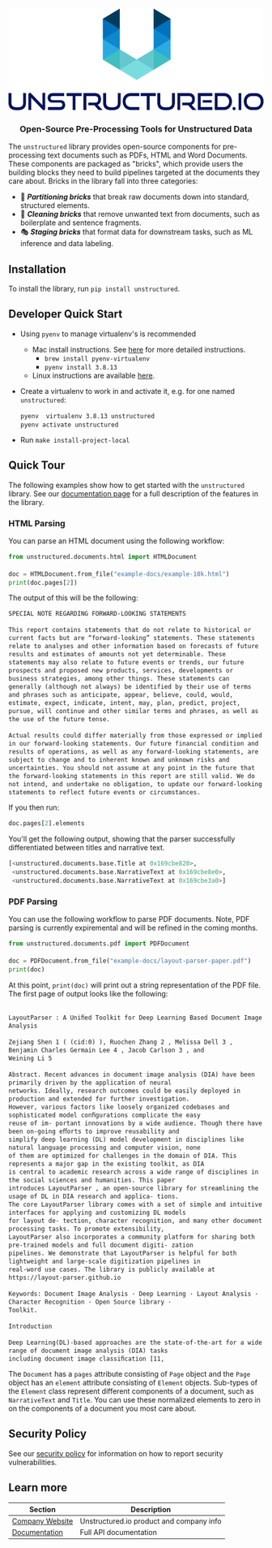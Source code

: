 <h3 align="center">
  <img
    src="https://raw.githubusercontent.com/Unstructured-IO/unstructured/main/img/unstructured_logo.png"
    height="200"
  >
</h3>

<h3 align="center">
  <p>Open-Source Pre-Processing Tools for Unstructured Data</p>
</h3>


The `unstructured` library provides open-source components for pre-processing text documents
such as PDFs, HTML and Word Documents. These components are packaged as "bricks", which provide
users the building blocks they need to build pipelines targeted at the documents they care
about. Bricks in the library fall into three categories:

- :jigsaw: ***Partitioning bricks*** that break raw documents down into standard, structured
  elements.
- :broom: ***Cleaning bricks*** that remove unwanted text from documents, such as boilerplate and
  sentence
  fragments.
- :performing_arts: ***Staging bricks*** that format data for downstream tasks, such as ML inference
  and data labeling.

## Installation

To install the library, run `pip install unstructured`.

## Developer Quick Start

* Using `pyenv` to manage virtualenv's is recommended
	* Mac install instructions. See [here](https://github.com/Unstructured-IO/community#mac--homebrew) for more detailed instructions.
		* `brew install pyenv-virtualenv`
	  * `pyenv install 3.8.13`
  * Linux instructions are available [here](https://github.com/Unstructured-IO/community#linux).

* Create a virtualenv to work in and activate it, e.g. for one named `unstructured`:

	`pyenv  virtualenv 3.8.13 unstructured` <br />
	`pyenv activate unstructured`

* Run `make install-project-local`

## Quick Tour

The following examples show how to get started with the `unstructured` library. See
our [documentation page](https://unstructured-io.github.io/unstructured) for a full description
of the features in the library.

### HTML Parsing

You can parse an HTML document using the following workflow:

```python
from unstructured.documents.html import HTMLDocument

doc = HTMLDocument.from_file("example-docs/example-10k.html")
print(doc.pages[2])
```

The output of this will be the following:

```
SPECIAL NOTE REGARDING FORWARD-LOOKING STATEMENTS

This report contains statements that do not relate to historical or current facts but are “forward-looking” statements. These statements relate to analyses and other information based on forecasts of future results and estimates of amounts not yet determinable. These statements may also relate to future events or trends, our future prospects and proposed new products, services, developments or business strategies, among other things. These statements can generally (although not always) be identified by their use of terms and phrases such as anticipate, appear, believe, could, would, estimate, expect, indicate, intent, may, plan, predict, project, pursue, will continue and other similar terms and phrases, as well as the use of the future tense.

Actual results could differ materially from those expressed or implied in our forward-looking statements. Our future financial condition and results of operations, as well as any forward-looking statements, are subject to change and to inherent known and unknown risks and uncertainties. You should not assume at any point in the future that the forward-looking statements in this report are still valid. We do not intend, and undertake no obligation, to update our forward-looking statements to reflect future events or circumstances.
```

If you then run:

```python
doc.pages[2].elements
```

You'll get the following output, showing that the parser successfully differentiated between
titles and narrative text.

```python
[<unstructured.documents.base.Title at 0x169cbe820>,
 <unstructured.documents.base.NarrativeText at 0x169cbe8e0>,
 <unstructured.documents.base.NarrativeText at 0x169cbe3a0>]
```

### PDF Parsing

You can use the following workflow to parse PDF documents. Note, PDF parsing is currently
expiremental and will be refined in the coming months.

```python
from unstructured.documents.pdf import PDFDocument

doc = PDFDocument.from_file("example-docs/layout-parser-paper.pdf")
print(doc)
```

At this point, `print(doc)` will print out a string representation of the PDF file. The
first page of output looks like the following:

```

LayoutParser : A Uniﬁed Toolkit for Deep Learning Based Document Image Analysis

Zejiang Shen 1 ( (cid:0) ), Ruochen Zhang 2 , Melissa Dell 3 , Benjamin Charles Germain Lee 4 , Jacob Carlson 3 , and
Weining Li 5

Abstract. Recent advances in document image analysis (DIA) have been primarily driven by the application of neural
networks. Ideally, research outcomes could be easily deployed in production and extended for further investigation.
However, various factors like loosely organized codebases and sophisticated model conﬁgurations complicate the easy
reuse of im- portant innovations by a wide audience. Though there have been on-going eﬀorts to improve reusability and
simplify deep learning (DL) model development in disciplines like natural language processing and computer vision, none
of them are optimized for challenges in the domain of DIA. This represents a major gap in the existing toolkit, as DIA
is central to academic research across a wide range of disciplines in the social sciences and humanities. This paper
introduces LayoutParser , an open-source library for streamlining the usage of DL in DIA research and applica- tions.
The core LayoutParser library comes with a set of simple and intuitive interfaces for applying and customizing DL models
for layout de- tection, character recognition, and many other document processing tasks. To promote extensibility,
LayoutParser also incorporates a community platform for sharing both pre-trained models and full document digiti- zation
pipelines. We demonstrate that LayoutParser is helpful for both lightweight and large-scale digitization pipelines in
real-word use cases. The library is publicly available at https://layout-parser.github.io

Keywords: Document Image Analysis · Deep Learning · Layout Analysis · Character Recognition · Open Source library ·
Toolkit.

Introduction

Deep Learning(DL)-based approaches are the state-of-the-art for a wide range of document image analysis (DIA) tasks
including document image classiﬁcation [11,
```

The `Document` has a `pages` attribute consisting of `Page` object and the `Page` object
has an `element` attribute consisting of `Element` objects. Sub-types of the `Element` class
represent different components of a document, such as `NarrativeText` and `Title`. You can use
these normalized elements to zero in on the components of a document you most care about.

## Security Policy

See our [security policy](https://github.com/Unstructured-IO/unstructured/security/policy) for
information on how to report security vulnerabilities.

## Learn more

| Section | Description |
|-|-|
| [Company Website](https://unstructured.io) | Unstructured.io product and company info |
| [Documentation](https://unstructured-io.github.io/unstructured) | Full API documentation |
